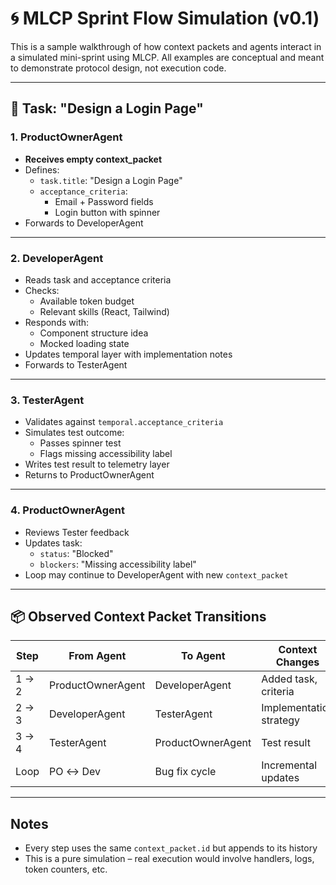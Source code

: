 # 🌀 MLCP Sprint Flow Simulation (v0.1)

This is a sample walkthrough of how context packets and agents interact in a simulated mini-sprint using MLCP. All examples are conceptual and meant to demonstrate protocol design, not execution code.

---

## 🎯 Task: "Design a Login Page"

### 1. ProductOwnerAgent
- **Receives empty context_packet**
- Defines:
  - `task.title`: "Design a Login Page"
  - `acceptance_criteria`: 
    - Email + Password fields
    - Login button with spinner
- Forwards to DeveloperAgent

---

### 2. DeveloperAgent
- Reads task and acceptance criteria
- Checks:
  - Available token budget
  - Relevant skills (React, Tailwind)
- Responds with:
  - Component structure idea
  - Mocked loading state
- Updates temporal layer with implementation notes
- Forwards to TesterAgent

---

### 3. TesterAgent
- Validates against `temporal.acceptance_criteria`
- Simulates test outcome:
  - Passes spinner test
  - Flags missing accessibility label
- Writes test result to telemetry layer
- Returns to ProductOwnerAgent

---

### 4. ProductOwnerAgent
- Reviews Tester feedback
- Updates task:
  - `status`: "Blocked"
  - `blockers`: "Missing accessibility label"
- Loop may continue to DeveloperAgent with new `context_packet`

---

## 📦 Observed Context Packet Transitions

| Step | From Agent | To Agent | Context Changes |
|------|------------|----------|-----------------|
| 1 → 2 | ProductOwnerAgent | DeveloperAgent | Added task, criteria |
| 2 → 3 | DeveloperAgent | TesterAgent | Implementation strategy |
| 3 → 4 | TesterAgent | ProductOwnerAgent | Test result |
| Loop | PO ↔ Dev | Bug fix cycle | Incremental updates |

---

## Notes

- Every step uses the same `context_packet.id` but appends to its history
- This is a pure simulation – real execution would involve handlers, logs, token counters, etc.